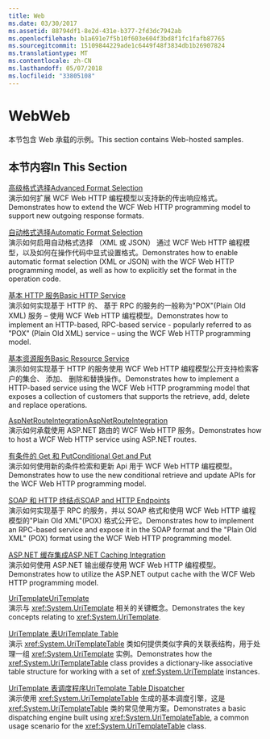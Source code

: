 ```yaml
---
title: Web
ms.date: 03/30/2017
ms.assetid: 88794df1-8e2d-431e-b377-2fd3dc7942ab
ms.openlocfilehash: b1a691e7f5b10f603e604f3bd8f1fc1fafb87765
ms.sourcegitcommit: 15109844229ade1c6449f48f3834db1b26907824
ms.translationtype: MT
ms.contentlocale: zh-CN
ms.lasthandoff: 05/07/2018
ms.locfileid: "33805108"
---
```

# <a name="web"></a><span data-ttu-id="530d4-102">Web</span><span class="sxs-lookup"><span data-stu-id="530d4-102">Web</span></span>
<span data-ttu-id="530d4-103">本节包含 Web 承载的示例。</span><span class="sxs-lookup"><span data-stu-id="530d4-103">This section contains Web-hosted samples.</span></span>  
  
## <a name="in-this-section"></a><span data-ttu-id="530d4-104">本节内容</span><span class="sxs-lookup"><span data-stu-id="530d4-104">In This Section</span></span>  
 [<span data-ttu-id="530d4-105">高级格式选择</span><span class="sxs-lookup"><span data-stu-id="530d4-105">Advanced Format Selection</span></span>](../../../../docs/framework/wcf/samples/advanced-format-selection.md)  
 <span data-ttu-id="530d4-106">演示如何扩展 WCF Web HTTP 编程模型以支持新的传出响应格式。</span><span class="sxs-lookup"><span data-stu-id="530d4-106">Demonstrates how to extend the WCF Web HTTP programming model to support new outgoing response formats.</span></span>  
  
 [<span data-ttu-id="530d4-107">自动格式选择</span><span class="sxs-lookup"><span data-stu-id="530d4-107">Automatic Format Selection</span></span>](../../../../docs/framework/wcf/samples/automatic-format-selection.md)  
 <span data-ttu-id="530d4-108">演示如何启用自动格式选择 （XML 或 JSON） 通过 WCF Web HTTP 编程模型，以及如何在操作代码中显式设置格式。</span><span class="sxs-lookup"><span data-stu-id="530d4-108">Demonstrates how to enable automatic format selection (XML or JSON) with the WCF Web HTTP programming model, as well as how to explicitly set the format in the operation code.</span></span>  
  
 [<span data-ttu-id="530d4-109">基本 HTTP 服务</span><span class="sxs-lookup"><span data-stu-id="530d4-109">Basic HTTP Service</span></span>](../../../../docs/framework/wcf/samples/basic-http-service.md)  
 <span data-ttu-id="530d4-110">演示如何实现基于 HTTP 的、 基于 RPC 的服务的一般称为"POX"(Plain Old XML) 服务 – 使用 WCF Web HTTP 编程模型。</span><span class="sxs-lookup"><span data-stu-id="530d4-110">Demonstrates how to implement an HTTP-based, RPC-based service - popularly referred to as "POX" (Plain Old XML) service – using the WCF Web HTTP programming model.</span></span>  
  
 [<span data-ttu-id="530d4-111">基本资源服务</span><span class="sxs-lookup"><span data-stu-id="530d4-111">Basic Resource Service</span></span>](../../../../docs/framework/wcf/samples/basic-resource-service.md)  
 <span data-ttu-id="530d4-112">演示如何实现基于 HTTP 的服务使用 WCF Web HTTP 编程模型公开支持检索客户的集合、 添加、 删除和替换操作。</span><span class="sxs-lookup"><span data-stu-id="530d4-112">Demonstrates how to implement a HTTP-based service using the WCF Web HTTP programming model that exposes a collection of customers that supports the retrieve, add, delete and replace operations.</span></span>  
  
 [<span data-ttu-id="530d4-113">AspNetRouteIntegration</span><span class="sxs-lookup"><span data-stu-id="530d4-113">AspNetRouteIntegration</span></span>](../../../../docs/framework/wcf/samples/aspnetrouteintegration.md)  
 <span data-ttu-id="530d4-114">演示如何承载使用 ASP.NET 路由的 WCF Web HTTP 服务。</span><span class="sxs-lookup"><span data-stu-id="530d4-114">Demonstrates how to host a WCF Web HTTP service using ASP.NET routes.</span></span>  
  
 [<span data-ttu-id="530d4-115">有条件的 Get 和 Put</span><span class="sxs-lookup"><span data-stu-id="530d4-115">Conditional Get and Put</span></span>](../../../../docs/framework/wcf/samples/conditional-get-and-put.md)  
 <span data-ttu-id="530d4-116">演示如何使用新的条件检索和更新 Api 用于 WCF Web HTTP 编程模型。</span><span class="sxs-lookup"><span data-stu-id="530d4-116">Demonstrates how to use the new conditional retrieve and update APIs for the WCF Web HTTP programming model.</span></span>  
  
 [<span data-ttu-id="530d4-117">SOAP 和 HTTP 终结点</span><span class="sxs-lookup"><span data-stu-id="530d4-117">SOAP and HTTP Endpoints</span></span>](../../../../docs/framework/wcf/samples/soap-and-http-endpoints.md)  
 <span data-ttu-id="530d4-118">演示如何实现基于 RPC 的服务，并以 SOAP 格式和使用 WCF Web HTTP 编程模型的"Plain Old XML"(POX) 格式公开它。</span><span class="sxs-lookup"><span data-stu-id="530d4-118">Demonstrates how to implement an RPC-based service and expose it in the SOAP format and the "Plain Old XML" (POX) format using the WCF Web HTTP programming model.</span></span>  
  
 [<span data-ttu-id="530d4-119">ASP.NET 缓存集成</span><span class="sxs-lookup"><span data-stu-id="530d4-119">ASP.NET Caching Integration</span></span>](../../../../docs/framework/wcf/samples/aspnet-caching-integration.md)  
 <span data-ttu-id="530d4-120">演示如何使用 ASP.NET 输出缓存使用 WCF Web HTTP 编程模型。</span><span class="sxs-lookup"><span data-stu-id="530d4-120">Demonstrates how to utilize the ASP.NET output cache with the WCF Web HTTP programming model.</span></span>  
  
 [<span data-ttu-id="530d4-121">UriTemplate</span><span class="sxs-lookup"><span data-stu-id="530d4-121">UriTemplate</span></span>](../../../../docs/framework/wcf/samples/uritemplate-sample.md)  
 <span data-ttu-id="530d4-122">演示与 <xref:System.UriTemplate> 相关的关键概念。</span><span class="sxs-lookup"><span data-stu-id="530d4-122">Demonstrates the key concepts relating to <xref:System.UriTemplate>.</span></span>  
  
 [<span data-ttu-id="530d4-123">UriTemplate 表</span><span class="sxs-lookup"><span data-stu-id="530d4-123">UriTemplate Table</span></span>](../../../../docs/framework/wcf/samples/uritemplate-table-sample.md)  
 <span data-ttu-id="530d4-124">演示 <xref:System.UriTemplateTable> 类如何提供类似字典的关联表结构，用于处理一组 <xref:System.UriTemplate> 实例。</span><span class="sxs-lookup"><span data-stu-id="530d4-124">Demonstrates how the <xref:System.UriTemplateTable> class provides a dictionary-like associative table structure for working with a set of <xref:System.UriTemplate> instances.</span></span>  
  
 [<span data-ttu-id="530d4-125">UriTemplate 表调度程序</span><span class="sxs-lookup"><span data-stu-id="530d4-125">UriTemplate Table Dispatcher</span></span>](../../../../docs/framework/wcf/samples/uritemplate-table-dispatcher-sample.md)  
 <span data-ttu-id="530d4-126">演示使用 <xref:System.UriTemplateTable> 生成的基本调度引擎，这是 <xref:System.UriTemplateTable> 类的常见使用方案。</span><span class="sxs-lookup"><span data-stu-id="530d4-126">Demonstrates a basic dispatching engine built using <xref:System.UriTemplateTable>, a common usage scenario for the <xref:System.UriTemplateTable> class.</span></span>
